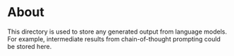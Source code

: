 # About

This directory is used to store any generated output from language models. For example, intermediate results from chain-of-thought prompting could be stored here.